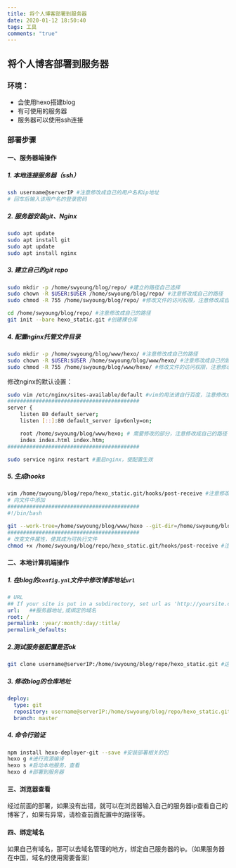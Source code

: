 ```yaml
---
title: 将个人博客部署到服务器
date: 2020-01-12 18:50:40
tags: 工具
comments: "true"
---
```


##  将个人博客部署到服务器

### 环境：

- 会使用hexo搭建blog
- 有可使用的服务器
- 服务器可以使用ssh连接

### 部署步骤

#### 一、服务器端操作

##### 1. 本地连接服务器（ssh）

```bash
ssh username@serverIP #注意修改成自己的用户名和ip地址
# 回车后输入该用户名的登录密码
```
<!-- more -->
##### 2. 服务器安装git、Nginx

```bash
sudo apt update
sudo apt install git
sudo apt update
sudo apt install nginx
```

##### 3. 建立自己的git repo

```bash
sudo mkdir -p /home/swyoung/blog/repo/ #建立的路径自己选择
sudo chown -R $USER:$USER /home/swyoung/blog/repo/ #注意修改成自己的路径
sudo chmod -R 755 /home/swyoung/blog/repo/ #修改文件的访问权限，注意修改成自己的路径

cd /home/swyoung/blog/repo/ #注意修改成自己的路径
git init --bare hexo_static.git #创建裸仓库
```

##### 4. 配置nginx托管文件目录

```bash
sudo mkdir -p /home/swyoung/blog/www/hexo/ #注意修改成自己的路径
sudo chown -R $USER:$USER /home/swyoung/blog/www/hexo/ #注意修改成自己的路径
sudo chmod -R 755 /home/swyoung/blog/www/hexo/ #修改文件的访问权限，注意修改成自己的路径
```

修改nginx的默认设置：

```bash
sudo vim /etc/nginx/sites-available/default #vim的用法请自行百度，注意修改成自己的路径
##########################################
server {
    listen 80 default_server;
    listen [::]:80 default_server ipv6only=on;

    root /home/swyoung/blog/www/hexo; # 需要修改的部分，注意修改成自己的路径
    index index.html index.htm;
##########################################

sudo service nginx restart #重启nginx，使配置生效
```

##### 5. 生成hooks

```bash
vim /home/swyoung/blog/repo/hexo_static.git/hooks/post-receive #注意修改成自己的路径
# 向文件中添加
##########################################
#!/bin/bash

git --work-tree=/home/swyoung/blog/www/hexo --git-dir=/home/swyoung/blog/repo/hexo_static.git checkout -f #注意修改成自己的路径
##########################################
# 改变文件属性，使其成为可执行文件
chmod +x /home/swyoung/blog/repo/hexo_static.git/hooks/post-receive #注意修改成自己的路径
```

#### 二、本地计算机端操作

##### 1. 在blog的`config.ynl`文件中修改博客地址`url`

```yml
# URL
## If your site is put in a subdirectory, set url as 'http://yoursite.com/child' and root as '/child/'
url:   ##服务器地址,或绑定的域名
root: /
permalink: :year/:month/:day/:title/
permalink_defaults:
```

##### 2.测试服务器配置是否ok

```bash
git clone username@serverIP:/home/swyoung/blog/repo/hexo_static.git #这条指令只是测试，之后把下载的文件删掉即可。若出错，请检查服务器配置
```

##### 3. 修改blog的仓库地址

```yml
deploy:
  type: git
  repository: username@serverIP:/home/swyoung/blog/repo/hexo_static.git #注意修改成自己的路径
  branch: master
```

##### 4. 命令行验证

```bash
npm install hexo-deployer-git --save #安装部署相关的包
hexo g #进行资源编译
hexo s #启动本地服务，查看
hexo d #部署到服务器
```

#### 三、浏览器查看

经过前面的部署，如果没有出错，就可以在浏览器输入自己的服务器ip查看自己的博客了，如果有异常，请检查前面配置中的路径等。

#### 四、绑定域名

如果自己有域名，那可以去域名管理的地方，绑定自己服务器的ip。（如果服务器在中国，域名的使用需要备案）
